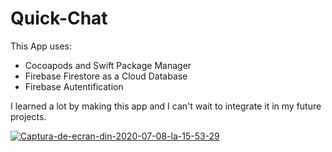 # Quick-Chat

This App uses:

- Cocoapods and Swift Package Manager
- Firebase Firestore as a Cloud Database
- Firebase Autentification

I learned a lot by making this app and I can't wait to integrate it in my future projects.

<a href="https://ibb.co/dML3G76"><img src="https://i.ibb.co/Gpt1cFk/Captura-de-ecran-din-2020-07-08-la-15-53-29.png" alt="Captura-de-ecran-din-2020-07-08-la-15-53-29" border="0"></a>
